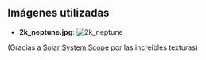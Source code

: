 ## Imágenes utilizadas

- **2k_neptune.jpg**: ![2k_neptune](https://www.solarsystemscope.com/textures/download/2k_neptune.jpg)

(Gracias a [Solar System Scope](https://www.solarsystemscope.com/textures/) por las increíbles texturas)
